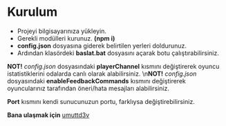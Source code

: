 # Kurulum
- Projeyi bilgisayarınıza yükleyin.
- Gerekli modülleri kurunuz. **(npm i)**
- **config.json** dosyasına giderek belirtilen yerleri doldurunuz.
- Ardından klasördeki **baslat.bat** dosyasını açarak botu çalıştırabilirsiniz. 

**NOT!** *config.json* dosyasındaki **playerChannel** kısmını değiştirerek oyuncu istatistiklerini odalarda canlı olarak alabilirsiniz.
\n**NOT!** *config.json* dosyasındaki **enableFeedbackCommands** kısmını değiştirerek oyuncularınız tarafından öneri/hata mesajları alabilirsiniz.

**Port** kısmını kendi sunucunuzun portu, farklıysa değiştirebilirsiniz.

**Bana ulaşmak için** [umuttd3v](https://discord.com/users/423918142385815552)
